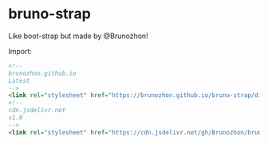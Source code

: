 # bruno-strap

Like boot-strap but made by @Brunozhon!

Import:

```html
<!--
brunozhon.github.io
Latest 
-->
<link rel="stylesheet" href="https://brunozhon.github.io/bruno-strap/dist/bruno-strap.css" />
<!--
cdn.jsdelivr.net
v1.0
-->
<link rel="stylesheet" href="https://cdn.jsdelivr.net/gh/Brunozhon/bruno-strap/dist/bruno-strap.css" />
```
